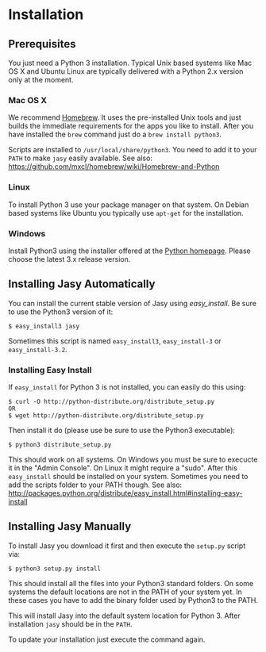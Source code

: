 # Installation

## Prerequisites

You just need a Python 3 installation. Typical Unix based systems like Mac OS X and Ubuntu Linux are typically delivered with a Python 2.x version only at the moment. 

### Mac OS X

We recommend [Homebrew](http://mxcl.github.com/homebrew/). It uses the pre-installed Unix tools and just builds the immediate requirements for the apps you like to install. After you have installed the `brew` command just do a `brew install python3`.

Scripts are installed to `/usr/local/share/python3`. You need to add it to your `PATH` to make `jasy` easily available. See also: https://github.com/mxcl/homebrew/wiki/Homebrew-and-Python

### Linux

To install Python 3 use your package manager on that system. On Debian based systems like Ubuntu you typically use `apt-get` for the installation.

### Windows

Install Python3 using the installer offered at the [Python homepage](http://www.python.org/getit/releases/). Please choose the latest 3.x release version.


## Installing Jasy Automatically

You can install the current stable version of Jasy using _easy_install_. Be sure to use the Python3 version of it:

    $ easy_install3 jasy

Sometimes this script is named `easy_install3`, `easy_install-3` or `easy_install-3.2`.

### Installing Easy Install

If `easy_install` for Python 3 is not installed, you can easily do this using: 

    $ curl -O http://python-distribute.org/distribute_setup.py 
    OR 
    $ wget http://python-distribute.org/distribute_setup.py 

Then install it do (please use be sure to use the Python3 executable):

    $ python3 distribute_setup.py

This should work on all systems. On Windows you must be sure to execucte it in the "Admin Console". On Linux it might require a "sudo". After this `easy_install` should be installed on your system. Sometimes you need to add the scripts folder to your PATH though. See also: http://packages.python.org/distribute/easy_install.html#installing-easy-install

## Installing Jasy Manually

To install Jasy you download it first and then execute the `setup.py` script via:

    $ python3 setup.py install

This should install all the files into your Python3 standard folders. On some systems the default locations are not in the PATH of your system yet. In these cases you have to add the binary folder used by Python3 to the PATH.

This will install Jasy into the default system location for Python 3. After installation `jasy` should be in the `PATH`. 

To update your installation just execute the command again.
